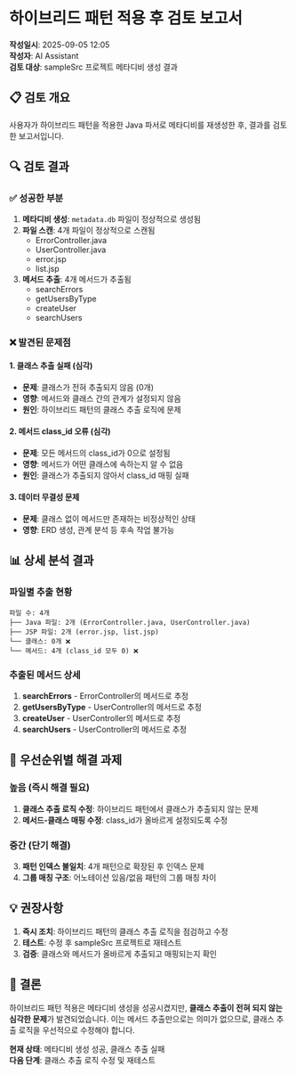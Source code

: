 # 하이브리드 패턴 적용 후 검토 보고서

**작성일시**: 2025-09-05 12:05  
**작성자**: AI Assistant  
**검토 대상**: sampleSrc 프로젝트 메타디비 생성 결과

## 📋 검토 개요

사용자가 하이브리드 패턴을 적용한 Java 파서로 메타디비를 재생성한 후, 결과를 검토한 보고서입니다.

## 🔍 검토 결과

### ✅ 성공한 부분
1. **메타디비 생성**: `metadata.db` 파일이 정상적으로 생성됨
2. **파일 스캔**: 4개 파일이 정상적으로 스캔됨
   - ErrorController.java
   - UserController.java  
   - error.jsp
   - list.jsp
3. **메서드 추출**: 4개 메서드가 추출됨
   - searchErrors
   - getUsersByType
   - createUser
   - searchUsers

### ❌ 발견된 문제점

#### 1. 클래스 추출 실패 (심각)
- **문제**: 클래스가 전혀 추출되지 않음 (0개)
- **영향**: 메서드와 클래스 간의 관계가 설정되지 않음
- **원인**: 하이브리드 패턴의 클래스 추출 로직에 문제

#### 2. 메서드 class_id 오류 (심각)
- **문제**: 모든 메서드의 class_id가 0으로 설정됨
- **영향**: 메서드가 어떤 클래스에 속하는지 알 수 없음
- **원인**: 클래스가 추출되지 않아서 class_id 매핑 실패

#### 3. 데이터 무결성 문제
- **문제**: 클래스 없이 메서드만 존재하는 비정상적인 상태
- **영향**: ERD 생성, 관계 분석 등 후속 작업 불가능

## 📊 상세 분석 결과

### 파일별 추출 현황
```
파일 수: 4개
├── Java 파일: 2개 (ErrorController.java, UserController.java)
├── JSP 파일: 2개 (error.jsp, list.jsp)
└── 클래스: 0개 ❌
└── 메서드: 4개 (class_id 모두 0) ❌
```

### 추출된 메서드 상세
1. **searchErrors** - ErrorController의 메서드로 추정
2. **getUsersByType** - UserController의 메서드로 추정  
3. **createUser** - UserController의 메서드로 추정
4. **searchUsers** - UserController의 메서드로 추정

## 🚨 우선순위별 해결 과제

### 높음 (즉시 해결 필요)
1. **클래스 추출 로직 수정**: 하이브리드 패턴에서 클래스가 추출되지 않는 문제
2. **메서드-클래스 매핑 수정**: class_id가 올바르게 설정되도록 수정

### 중간 (단기 해결)
3. **패턴 인덱스 불일치**: 4개 패턴으로 확장된 후 인덱스 문제
4. **그룹 매칭 구조**: 어노테이션 있음/없음 패턴의 그룹 매칭 차이

## 💡 권장사항

1. **즉시 조치**: 하이브리드 패턴의 클래스 추출 로직을 점검하고 수정
2. **테스트**: 수정 후 sampleSrc 프로젝트로 재테스트
3. **검증**: 클래스와 메서드가 올바르게 추출되고 매핑되는지 확인

## 📝 결론

하이브리드 패턴 적용은 메타디비 생성을 성공시켰지만, **클래스 추출이 전혀 되지 않는 심각한 문제**가 발견되었습니다. 이는 메서드 추출만으로는 의미가 없으므로, 클래스 추출 로직을 우선적으로 수정해야 합니다.

**현재 상태**: 메타디비 생성 성공, 클래스 추출 실패  
**다음 단계**: 클래스 추출 로직 수정 및 재테스트
